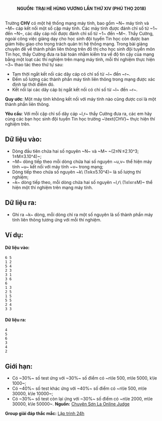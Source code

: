 **<center>NGUỒN: TRẠI HÈ HÙNG VƯƠNG LẦN THỨ XIV (PHÚ THỌ 2018)</center>**
<br>

Trường **CHV** có một hệ thống mạng máy tính, bao gồm ~N~ máy tính và ~M~ cáp kết nối một số cặp máy tính. Các máy tính được đánh chỉ số từ ~1~ đến ~N~, các dây cáp nối được đánh chỉ số từ ~1~ đến ~M~. Thầy Cường, ngoài công việc giảng dạy cho học sinh đội tuyển Tin học còn được ban giám hiệu giao cho trọng trách quản trị hệ thống mạng. 
Trong bài giảng chuyên đề về thành phần liên thông trên đồ thị cho học sinh đội tuyển môn Tin học, thầy Cường đưa ra bài toán nhằm kiểm tra về độ tin cậy của mạng bằng một loạt các thí nghiệm trên mạng máy tính, mỗi thí nghiệm thực hiện ~3~ thao tác theo thứ tự sau: 
- Tạm thời ngắt kết nối các dây cáp có chỉ số từ ~l~ đến ~r~.
- Đếm số lượng các thành phần máy tính liên thông trong mạng được xác định tại thời điểm đó. 
- Kết nối lại các dây cáp bị ngắt kết nối có chỉ số từ ~l~ đến ~r~.

**Quy ước**: Một máy tính không kết nối với máy tính nào cũng được coi là một thành phần liên thông.

**Yêu cầu**: Với mỗi cặp chỉ số dây cáp ~l,r~ thầy Cường đưa ra, các em hãy cùng các bạn học sinh đội tuyển Tin học trường ~\text{CHV}~ thực hiện thí nghiệm trên.

## Dữ liệu vào:
- Dòng đầu tiên chứa hai số nguyên ~N~ và ~M~ ~(2≤N ≤2.10^3; 1≤M≤3.10^4)~;
- ~M~ dòng tiếp theo mỗi dòng chứa hai số nguyên ~u,v~ thể hiện máy tính ~u~ kết nối với máy tính ~v~ trong mạng;
- Dòng tiếp theo chứa số nguyên ~k\ (1≤k≤5.10^4)~ là số lượng thí nghiệm;
- ~k~ dòng tiếp theo, mỗi dòng chứa hai số nguyên ~l,r\ (1≤l≤r≤M)~ thể hiện một thí nghiệm trên mạng máy tính.

## Dữ liệu ra:
- Ghi ra ~k~ dòng, mỗi dòng chỉ ra một số nguyên là số thành phần máy tính liên thông tương ứng với mỗi thí nghiệm.

## Ví dụ:
#### Dữ liệu vào:
```
6 5
1 2
5 4
2 3
3 1
3 6
6
1 3
2 5
1 5
5 5
2 4
3 3
```

#### Dữ liệu ra:
```
4
5
6
3
4
2
```

## Giới hạn:
- Có ~30\%~ số test ứng với ~30\%~ số điểm có ~n\le 500, m\le 5000, k\le 1000~;
- Có ~40\%~ số test khác ứng với ~40\%~ số điểm có ~n\le 500, m\le 30000, k\le 10000~;
- Có ~30\%~ số test còn lại ứng với ~30\%~ số điểm có ~n\le 2000, m\le 30000, k\le 50000~.
**Nguồn:** [Chuyên Sơn La Online Judge](http://csloj.ddns.net/)

**Group giải đáp thắc mắc:** [Lập trình 24h](https://www.facebook.com/groups/1386904321519984)